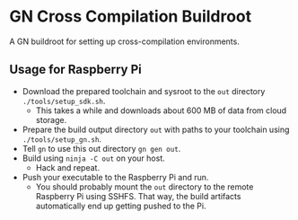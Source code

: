 GN Cross Compilation Buildroot
==============================

A GN buildroot for setting up cross-compilation environments.

Usage for Raspberry Pi
----------------------

* Download the prepared toolchain and sysroot to the `out` directory `./tools/setup_sdk.sh`.
  * This takes a while and downloads about 600 MB of data from cloud storage.
* Prepare the build output directory `out` with paths to your toolchain using `./tools/setup_gn.sh`.
* Tell `gn` to use this out directory `gn gen out`.
* Build using `ninja -C out` on your host.
  * Hack and repeat.
* Push your executable to the Raspberry Pi and run.
  * You should probably mount the `out` directory to the remote Raspberry Pi using SSHFS. That way, the build artifacts automatically end up getting pushed to the Pi.
